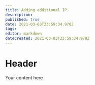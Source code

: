 ```yaml
---
title: Adding additional IP
description: 
published: true
date: 2021-03-03T23:59:34.970Z
tags: 
editor: markdown
dateCreated: 2021-03-03T23:59:34.970Z
---
```


# Header
Your content here